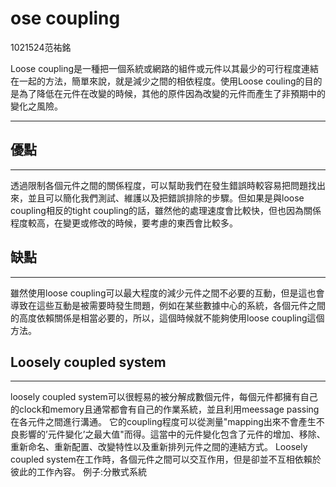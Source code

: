 
ose coupling
===================
1021524范祐銘

Loose coupling是一種把一個系統或網路的組件或元件以其最少的可行程度連結在一起的方法，簡單來說，就是減少之間的相依程度。使用Loose couling的目的是為了降低在元件在改變的時候，其他的原件因為改變的元件而產生了非預期中的變化之風險。


----------


優點
-------------
----------

透過限制各個元件之間的關係程度，可以幫助我們在發生錯誤時較容易把問題找出來，並且可以簡化我們測試、維護以及把錯誤排除的步驟。但如果是與loose coupling相反的tight coupling的話，雖然他的處理速度會比較快，但也因為關係程度較高，在變更或修改的時候，要考慮的東西會比較多。

缺點
-------------
----------
雖然使用loose coupling可以最大程度的減少元件之間不必要的互動，但是這也會導致在這些互動是被需要時發生問題，例如在某些數據中心的系統，各個元件之間的高度依賴關係是相當必要的，所以，這個時候就不能夠使用loose coupling這個方法。



Loosely coupled system
-------------
----------
loosely coupled system可以很輕易的被分解成數個元件，每個元件都擁有自己的clock和memory且通常都會有自己的作業系統，並且利用meessage passing在各元件之間進行溝通。
它的coupling程度可以從測量"mapping出來不會產生不良影響的’元件變化’之最大值"而得。這當中的元件變化包含了元件的增加、移除、重新命名、重新配置、改變特性以及重新排列元件之間的連結方式。
	Loosely coupled system在工作時，各個元件之間可以交互作用，但是卻並不互相依賴於彼此的工作內容。
例子:分散式系統





